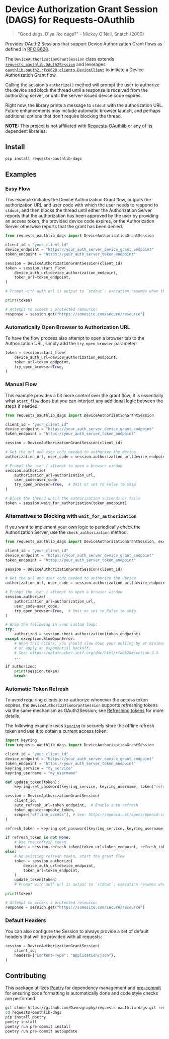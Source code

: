 # Device Authorization Grant Session (DAGS) for Requests-OAuthlib

> "Good dags. D'ya like dags?" - Mickey O'Neil, Snatch (2000) 

Provides OAuth2 Sessions that support Device Authorization Grant flows as defined in [RFC 8628](https://datatracker.ietf.org/doc/html/rfc8628).

The `DeviceAuthorizationGrantSession` class extends [`requests_oauthlib.OAuth2Session`](https://requests-oauthlib.readthedocs.io/en/latest/oauth2_workflow.html) and leverages [`oauthlib.oauth2.rfc8628.clients.DeviceClient`](https://oauthlib.readthedocs.io/en/latest/oauth2/clients/deviceclient.html) to initiate a Device Authorization Grant flow.

Calling the session's `authorize()` method will prompt the user to authorize the device and block the thread until a response is received from the authorizing server, or until the server-issued device code expires.

Right now, the library prints a message to `stdout` with the authorization URL. Future enhancements may include automatic browser launch, and perhaps additional options that don't require blocking the thread.

**NOTE:** This project is not affiliated with [Requests-OAuthlib](https://github.com/requests/requests-oauthlib) or any of its dependent libraries.


## Install
```bash
pip install requests-oauthlib-dags
```


## Examples

### Easy Flow

This example initiates the Device Authorization Grant flow, outputs the authorization URL and user code with which the user needs to respond to `stdout`, and then blocks the thread until either the Authorization Server reports that the authorization has been approved by the user by providing an access token, the provided device code expires, or the Authorization Server otherwise reports that the grant has been denied.

```python
from requests_oauthlib_dags import DeviceAuthorizationGrantSession

client_id = "your_client_id"
device_endpoint = "https://your_auth_server_device_grant_endpoint"
token_endpoint = "https://your_auth_server_token_endpoint"

session = DeviceAuthorizationGrantSession(client_id)
token = session.start_flow(
    device_auth_url=device_authorization_endpoint,
    token_url=token_endpoint,
)

# Prompt with auth url is output to `stdout`; execution resumes when the auth server accepts the user device grant.

print(token)

# Attempt to access a protected resource:
response = session.get("https://somesite.com/secure/resource")
```

### Automatically Open Browser to Authorization URL

To have the flow process also attempt to open a browser tab to the Authorization URL, simply add the `try_open_browser` parameter:

```python
token = session.start_flow(
    device_auth_url=device_authorization_endpoint,
    token_url=token_endpoint,
    try_open_browser=True,
)
```

### Manual Flow

This example provides a bit more control over the grant flow; it is essentially what `start_flow` does but you can interject any additional logic between the steps if needed:

```python
from requests_oauthlib_dags import DeviceAuthorizationGrantSession

client_id = "your_client_id"
device_endpoint = "https://your_auth_server_device_grant_endpoint"
token_endpoint = "https://your_auth_server_token_endpoint"

session = DeviceAuthorizationGrantSession(client_id)

# Get the url and user code needed to authorize the device
authorization_url, user_code = session.authorization_url(device_endpoint)

# Prompt the user / attempt to open a browser window
session.authorize(
    authorization_url=authorization_url,
    user_code=user_code,
    try_open_browser=True,  # Omit or set to False to skip
)

# Block the thread until the authorization succeeds or fails
token = session.wait_for_authorization(token_endpoint)
```

### Alternatives to Blocking with `wait_for_authorization`

If you want to implement your own logic to periodically check the Authorization Server, use the `check_authorization` method.

```python
from requests_oauthlib_dags import DeviceAuthorizationGrantSession, exception

client_id = "your_client_id"
device_endpoint = "https://your_auth_server_device_grant_endpoint"
token_endpoint = "https://your_auth_server_token_endpoint"

session = DeviceAuthorizationGrantSession(client_id)

# Get the url and user code needed to authorize the device
authorization_url, user_code = session.authorization_url(device_endpoint)

# Prompt the user / attempt to open a browser window
session.authorize(
    authorization_url=authorization_url,
    user_code=user_code,
    try_open_browser=True,  # Omit or set to False to skip
)

# Wrap the following in your custom loop:
try:
    authorized = session.check_authorization(token_endpoint)
except exception.SlowDownError:
    # When this occurs, you should slow down your polling by at minimum 5 seconds,
    # or apply an exponential backoff;
    # See: https://datatracker.ietf.org/doc/html/rfc8628#section-3.5
    ...

if authorized:
    print(session.token)
    break

```

### Automatic Token Refresh

To avoid requiring clients to re-authorize whenever the access token expires, the `DeviceAuthorizationGrantSession` supports refreshing tokens via the same mechanism as OAuth2Session; see [Refreshing tokens](https://requests-oauthlib.readthedocs.io/en/latest/oauth2_workflow.html#refreshing-tokens) for more details.

The following example uses [`keyring`](https://pypi.org/project/keyring/) to securely store the offline refresh token and use it to obtain a current access token:

```python
import keyring
from requests_oauthlib_dags import DeviceAuthorizationGrantSession

client_id = "your_client_id"
device_endpoint = "https://your_auth_server_device_grant_endpoint"
token_endpoint = "https://your_auth_server_token_endpoint"
keyring_service = "my_service"
keyring_username = "my_username"

def update_token(token):
    keyring.set_password(keyring_service, keyring_username, token["refresh_token"])

session = DeviceAuthorizationGrantSession(
    client_id,
    auto_refresh_url=token_endpoint,  # Enable auto refresh
    token_updater=update_token,
    scope=["offline_access"], # See: https://openid.net/specs/openid-connect-core-1_0.html#OfflineAccess
)

refresh_token = keyring.get_password(keyring_service, keyring_username)  # Try to get a stored refresh token

if refresh_token is not None:
    # Use the refresh token
    token = session.refresh_token(token_url=token_endpoint, refresh_token=refresh_token)
else:
    # No existing refresh token, start the grant flow
    token = session.authorize(
        device_auth_url=device_endpoint,
        token_url=token_endpoint,
    )
    update_token(token)
    # Prompt with auth url is output to `stdout`; execution resumes when the auth server accepts the user device grant.

print(token)

# Attempt to access a protected resource:
response = session.get("https://somesite.com/secure/resource")
```

### Default Headers

You can also configure the Session to always provide a set of default headers that will be provided with all requests:

```python
session = DeviceAuthorizationGrantSession(
    client_id,
    headers={"Content-Type": "application/json"},
)
```


## Contributing

This package utilizes [Poetry](https://python-poetry.org) for dependency management and [pre-commit](https://pre-commit.com/) for ensuring code formatting is automatically done and code style checks are performed.

```bash
git clone https://github.com/Daveography/requests-oauthlib-dags.git requests-oauthlib-dags
cd requests-oauthlib-dags
pip install poetry
poetry install
poetry run pre-commit install
poetry run pre-commit autoupdate
```
